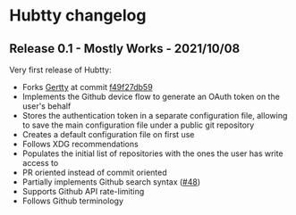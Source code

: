 # Hubtty changelog

## Release 0.1 - Mostly Works - 2021/10/08

Very first release of Hubtty:

- Forks [Gertty](https://opendev.org/ttygroup/gertty.git) at commit [f49f27db59](https://opendev.org/ttygroup/gertty/src/commit/f49f27db596816b2a291e4b3b41d353ee5c63fbd)
- Implements the Github device flow to generate an OAuth token on the user's behalf
- Stores the authentication token in a separate configuration file, allowing to save the main configuration file under a public git repository
- Creates a default configuration file on first use
- Follows XDG recommendations
- Populates the initial list of repositories with the ones the user has write access to
- PR oriented instead of commit oriented
- Partially implements Github search syntax ([#48](https://github.com/hubtty/hubtty/issues/48))
- Supports Github API rate-limiting
- Follows Github terminology
